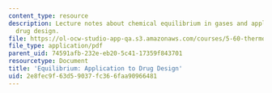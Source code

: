 ```yaml
---
content_type: resource
description: Lecture notes about chemical equilibrium in gases and application to
  drug design.
file: https://ol-ocw-studio-app-qa.s3.amazonaws.com/courses/5-60-thermodynamics-kinetics-spring-2008/2e8fec9f63d59037fc366faa90966481_lec_17.pdf
file_type: application/pdf
parent_uid: 74591afb-232e-eb20-5c41-17359f843701
resourcetype: Document
title: 'Equilibrium: Application to Drug Design'
uid: 2e8fec9f-63d5-9037-fc36-6faa90966481
---
```

